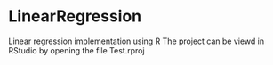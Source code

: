 # LinearRegression
Linear regression implementation using R
The project can be viewd in RStudio by opening the file Test.rproj
